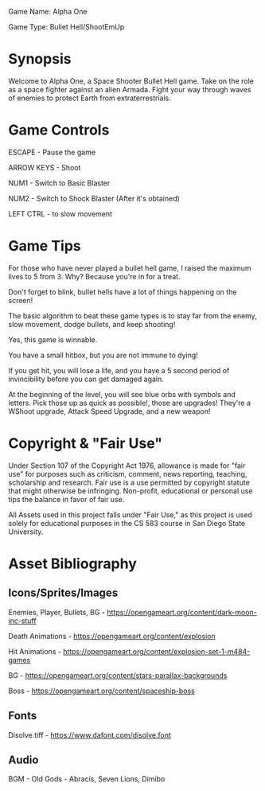 Game Name: Alpha One

Game Type: Bullet Hell/ShootEmUp

# Synopsis

Welcome to Alpha One, a Space Shooter Bullet Hell game. Take on the role as a space fighter against an alien Armada.
Fight your way through waves of enemies to protect Earth from extraterrestrials.

# Game Controls

ESCAPE - Pause the game

ARROW KEYS - Shoot

NUM1 - Switch to Basic Blaster

NUM2 - Switch to Shock Blaster (After it's obtained)

LEFT CTRL - to slow movement

# Game Tips

For those who have never played a bullet hell game, I raised the maximum lives to 5 from 3. Why? 
Because you're in for a treat. 

Don't forget to blink, bullet hells have a lot of things happening on the screen!

The basic algorithm to beat these game types is to stay far from the enemy,
slow movement, dodge bullets, and keep shooting! 

Yes, this game is winnable. 

You have a small hitbox, but you are not immune to dying! 

If you get hit, you will lose a life, and you have a 5 second period of invincibility before 
you can get damaged again.

At the beginning of the level, you will see blue orbs with symbols 
and letters. Pick those up as quick as possible!, those are upgrades!
They're a WShoot upgrade, Attack Speed Upgrade, and a new weapon!

# Copyright & "Fair Use"

Under Section 107 of the Copyright Act 1976, allowance is made for "fair use" for purposes such as criticism, 
comment, news reporting, teaching, scholarship and research. 
Fair use is a use permitted by copyright statute that might otherwise be infringing. 
Non-profit, educational or personal use tips the balance in favor of fair use.

All Assets used in this project falls under "Fair Use," as this project is used solely for educational purposes
in the CS 583 course in San Diego State University.

# Asset Bibliography
## Icons/Sprites/Images

Enemies, Player, Bullets, BG - https://opengameart.org/content/dark-moon-inc-stuff

Death Animations - https://opengameart.org/content/explosion

Hit Animations - https://opengameart.org/content/explosion-set-1-m484-games

BG - https://opengameart.org/content/stars-parallax-backgrounds

Boss - https://opengameart.org/content/spaceship-boss

## Fonts

Disolve.tiff - https://www.dafont.com/disolve.font
 ## Audio

BGM - Old Gods - Abracis, Seven Lions, Dimibo